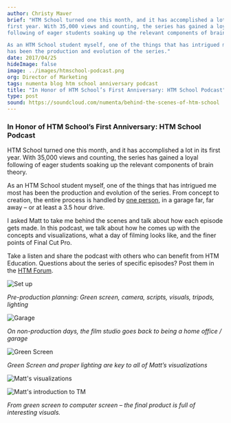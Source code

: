 ```yaml
---
author: Christy Maver
brief: "HTM School turned one this month, and it has accomplished a lot in its
first year. With 35,000 views and counting, the series has gained a loyal
following of eager students soaking up the relevant components of brain theory.

As an HTM School student myself, one of the things that has intrigued me most
has been the production and evolution of the series."
date: 2017/04/25
hideImage: false
image: ../images/htmschool-podcast.png
org: Director of Marketing
tags: numenta blog htm school anniversary podcast
title: "In Honor of HTM School’s First Anniversary: HTM School Podcast"
type: post
sound: https://soundcloud.com/numenta/behind-the-scenes-of-htm-school
---
```


### In Honor of HTM School’s First Anniversary: HTM School Podcast

HTM School turned one this month, and it has accomplished a lot in its first
year. With 35,000 views and counting, the series has gained a loyal following of
eager students soaking up the relevant components of brain theory.

As an HTM School student myself, one of the things that has intrigued me most
has been the production and evolution of the series. From concept to creation,
the entire process is handled by [one person](https://discourse.numenta.org/u/rhyolight/summary),
in a garage far, far away – or at least a 3.5 hour drive.

I asked Matt to take me behind the scenes and talk about how each episode gets
made. In this podcast, we talk about how he comes up with the concepts and
visualizations, what a day of filming looks like, and the finer points of Final Cut Pro.

Take a listen and share the podcast with others who can benefit from HTM
Education. Questions about the series of specific episodes? Post them in the
[HTM Forum](https://discourse.numenta.org/c/other-topics/youtube).

![Set up](../images/setup.jpg)

*Pre-production planning: Green screen, camera, scripts, visuals, tripods, lighting*

![Garage](../images/garage.jpg)

*On non-production days, the film studio goes back to being a home office / garage*

![Green Screen](../images/green-screen.jpg)

*Green Screen and proper lighting are key to all of Matt’s visualizations*

![Matt's visualizations](../images/matt-visualizations.jpg)

![Matt's introduction to TM](../images/matt-intro-TM.png)

*From green screen to computer screen – the final product is full of interesting visuals.*
